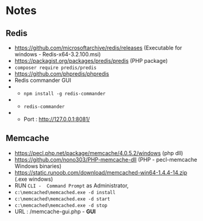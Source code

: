 # Notes

## Redis

- https://github.com/microsoftarchive/redis/releases (Executable for windows - Redis-x64-3.2.100.msi)
- https://packagist.org/packages/predis/predis (PHP package)
- `composer require predis/predis`
- https://github.com/phpredis/phpredis
- Redis commander GUI
- - `npm install -g redis-commander`
- - `redis-commander`
- - Port : http://127.0.0.1:8081/


## Memcache

- https://pecl.php.net/package/memcache/4.0.5.2/windows (php dll)
- https://github.com/nono303/PHP-memcache-dll (PHP - pecl-memcache Windows binaries)
- https://static.runoob.com/download/memcached-win64-1.4.4-14.zip (.exe windows)
- RUN `CLI -  Command Prompt` as Administrator,
- `c:\memcached\memcached.exe -d install`
- `c:\memcached\memcached.exe -d start`
- `c:\memcached\memcached.exe -d stop`
- URL : <URL>/memcache-gui.php - **GUI**